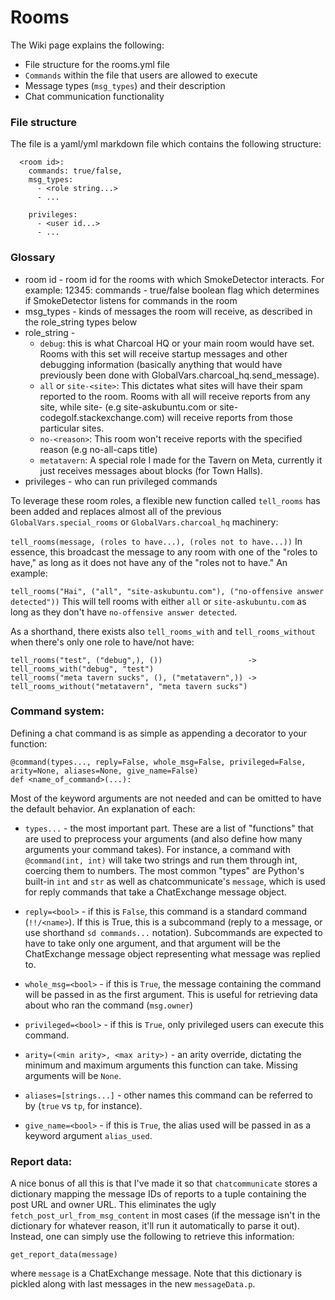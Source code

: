 # Rooms

The Wiki page explains the following:
- File structure for the rooms.yml file
- `Commands` within the file that users are allowed to execute
- Message types (`msg_types`) and their description
- Chat communication functionality

### File structure

The file is a yaml/yml markdown file which contains the following structure:

```<chat host>:
  <room id>:
    commands: true/false,
    msg_types:
      - <role string...>
      - ...

    privileges: 
      - <user id...>
      - ...
```
### Glossary

- room id - room id for the rooms with which SmokeDetector interacts. For example: 12345:
commands - true/false boolean flag which determines if SmokeDetector listens for commands in the room
- msg_types - kinds of messages the room will receive, as described in the role_string types below
- role_string - 
   * `debug`: this is what Charcoal HQ or your main room would have set. Rooms with this set will receive startup messages and other debugging information (basically anything that would have previously been done with GlobalVars.charcoal_hq.send_message).
   * `all` or `site-<site>`: This dictates what sites will have their spam reported to the room. Rooms with all will receive reports from any site, while site-<site> (e.g site-askubuntu.com or site-codegolf.stackexchange.com) will receive reports from those particular sites.
  * `no-<reason>`: This room won't receive reports with the specified reason (e.g no-all-caps title)
  * `metatavern`: A special role I made for the Tavern on Meta, currently it just receives messages about blocks (for Town Halls).
- privileges - who can run privileged commands

To leverage these room roles, a flexible new function called `tell_rooms` has been added and replaces almost all of the previous `GlobalVars.special_rooms` or `GlobalVars.charcoal_hq` machinery:

```tell_rooms(message, (roles to have...), (roles not to have...))```
In essence, this broadcast the message to any room with one of the "roles to have," as long as it does not have any of the "roles not to have." An example:

```tell_rooms("Hai", ("all", "site-askubuntu.com"), ("no-offensive answer detected"))```
This will tell rooms with either `all` or `site-askubuntu.com` as long as they don't have `no-offensive answer detected`.

As a shorthand, there exists also `tell_rooms_with` and `tell_rooms_without` when there's only one role to have/not have:

```
tell_rooms("test", ("debug",), ())                   -> tell_rooms_with("debug", "test")
tell_rooms("meta tavern sucks", (), ("metatavern",)) -> tell_rooms_without("metatavern", "meta tavern sucks")
```
### Command system:
Defining a chat command is as simple as appending a decorator to your function:

```
@command(types..., reply=False, whole_msg=False, privileged=False, arity=None, aliases=None, give_name=False)
def <name_of_command>(...):
```

Most of the keyword arguments are not needed and can be omitted to have the default behavior. An explanation of each:

- `types...` - the most important part. These are a list of "functions" that are used to preprocess your arguments (and also define how many arguments your command takes). For instance, a command with `@command(int, int)` will take two strings and run them through int, coercing them to numbers. The most common "types" are Python's built-in `int` and `str` as well as chatcommunicate's `message`, which is used for reply commands that take a ChatExchange message object.

- `reply=<bool>` - if this is `False`, this command is a standard command (`!!/<name>`). If this is True, this is a subcommand (reply to a message, or use shorthand `sd commands...` notation). Subcommands are expected to have to take only one argument, and that argument will be the ChatExchange message object representing what message was replied to.

- `whole_msg=<bool>` - if this is `True`, the message containing the command will be passed in as the first argument. This is useful for retrieving data about who ran the command (`msg.owner`)

- `privileged=<bool>` - if this is `True`, only privileged users can execute this command.

- `arity=(<min arity>, <max arity>)` - an arity override, dictating the minimum and maximum arguments this function can take. Missing arguments will be `None`.

- `aliases=[strings...]` - other names this command can be referred to by (`true` vs `tp`, for instance).

- `give_name=<bool>` - if this is `True`, the alias used will be passed in as a keyword argument `alias_used`.

### Report data:
A nice bonus of all this is that I've made it so that `chatcommunicate` stores a dictionary mapping the message IDs of reports to a tuple containing the post URL and owner URL. This eliminates the ugly `fetch_post_url_from_msg_content` in most cases (if the message isn't in the dictionary for whatever reason, it'll run it automatically to parse it out). Instead, one can simply use the following to retrieve this information:

```get_report_data(message)```

where `message` is a ChatExchange message. Note that this dictionary is pickled along with last messages in the new `messageData.p`.

